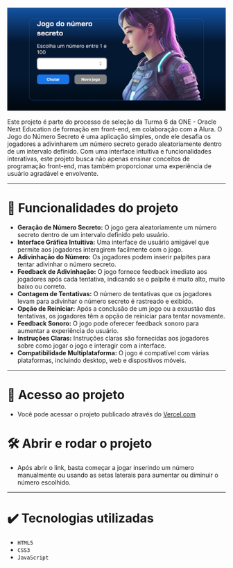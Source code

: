 ![IMAGEM](https://github.com/souzanac/jogo-numero-secreto/blob/main/src/img/design.png)

Este projeto é parte do processo de seleção da Turma 6 da ONE - Oracle Next Education de formação em front-end, em colaboração com a Alura. O Jogo do Número Secreto é uma aplicação simples, onde ele desafia os jogadores a adivinharem um número secreto gerado aleatoriamente dentro de um intervalo definido. Com uma interface intuitiva e funcionalidades interativas, este projeto busca não apenas ensinar conceitos de programação front-end, mas também proporcionar uma experiência de usuário agradável e envolvente.

---

# :hammer: Funcionalidades do projeto

- **Geração de Número Secreto:** O jogo gera aleatoriamente um número secreto dentro de um intervalo definido pelo usuário.
- **Interface Gráfica Intuitiva:** Uma interface de usuário amigável que permite aos jogadores interagirem facilmente com o jogo.
- **Adivinhação do Número:** Os jogadores podem inserir palpites para tentar adivinhar o número secreto.
- **Feedback de Adivinhação:** O jogo fornece feedback imediato aos jogadores após cada tentativa, indicando se o palpite é muito alto, muito baixo ou correto.
- **Contagem de Tentativas:** O número de tentativas que os jogadores levam para adivinhar o número secreto é rastreado e exibido.
- **Opção de Reiniciar:** Após a conclusão de um jogo ou a exaustão das tentativas, os jogadores têm a opção de reiniciar para tentar novamente.
- **Feedback Sonoro:** O jogo pode oferecer feedback sonoro para aumentar a experiência do usuário.
- **Instruções Claras:** Instruções claras são fornecidas aos jogadores sobre como jogar o jogo e interagir com a interface.
- **Compatibilidade Multiplataforma:** O jogo é compatível com várias plataformas, incluindo desktop, web e dispositivos móveis.

--- 

# 📁 Acesso ao projeto

- Você pode acessar o projeto publicado através do [Vercel.com](https://jogo-numero-secreto-mauve-eight.vercel.app/)

# 🛠️ Abrir e rodar o projeto

- Após abrir o link, basta começar a jogar inserindo um número manualmente ou usando as setas laterais para aumentar ou diminuir o número escolhido.

--- 

# ✔️ Tecnologias utilizadas

- ``HTML5``
- ``CSS3``
- ``JavaScript``
